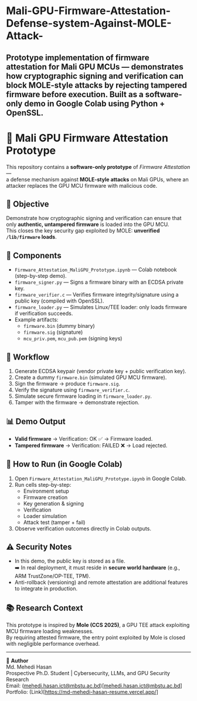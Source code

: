 # Mali-GPU-Firmware-Attestation-Defense-system-Against-MOLE-Attack-
Prototype implementation of firmware attestation for Mali GPU MCUs — demonstrates how cryptographic signing and verification can block MOLE-style attacks by rejecting tampered firmware before execution. Built as a software-only demo in Google Colab using Python + OpenSSL.
----
# 🔐 Mali GPU Firmware Attestation Prototype

This repository contains a **software-only prototype** of *Firmware Attestation* —  
a defense mechanism against **MOLE-style attacks** on Mali GPUs, where an attacker replaces the GPU MCU firmware with malicious code.

## 🎯 Objective
Demonstrate how cryptographic signing and verification can ensure that only **authentic, untampered firmware** is loaded into the GPU MCU.  
This closes the key security gap exploited by MOLE: **unverified `/lib/firmware` loads**.

## 🧩 Components
- `Firmware_Attestation_MaliGPU_Prototype.ipynb` — Colab notebook (step-by-step demo).
- `firmware_signer.py` — Signs a firmware binary with an ECDSA private key.
- `firmware_verifier.c` — Verifies firmware integrity/signature using a public key (compiled with OpenSSL).
- `firmware_loader.py` — Simulates Linux/TEE loader: only loads firmware if verification succeeds.
- Example artifacts:
  - `firmware.bin` (dummy binary)
  - `firmware.sig` (signature)
  - `mcu_priv.pem`, `mcu_pub.pem` (signing keys)

## 🔄 Workflow
1. Generate ECDSA keypair (vendor private key + public verification key).
2. Create a dummy `firmware.bin` (simulated GPU MCU firmware).
3. Sign the firmware → produce `firmware.sig`.
4. Verify the signature using `firmware_verifier.c`.
5. Simulate secure firmware loading in `firmware_loader.py`.
6. Tamper with the firmware → demonstrate rejection.

## 📊 Demo Output
- **Valid firmware** → Verification: OK ✅ → Firmware loaded.
- **Tampered firmware** → Verification: FAILED ❌ → Load rejected.

## 🚀 How to Run (in Google Colab)
1. Open `Firmware_Attestation_MaliGPU_Prototype.ipynb` in Google Colab.  
2. Run cells step-by-step:
   - Environment setup
   - Firmware creation
   - Key generation & signing
   - Verification
   - Loader simulation
   - Attack test (tamper + fail)  
3. Observe verification outcomes directly in Colab outputs.

## ⚠️ Security Notes
- In this demo, the public key is stored as a file.  
  ➡️ In real deployment, it must reside in **secure world hardware** (e.g., ARM TrustZone/OP-TEE, TPM).  
- Anti-rollback (versioning) and remote attestation are additional features to integrate in production.

## 📚 Research Context
This prototype is inspired by **Mole (CCS 2025)**, a GPU TEE attack exploiting MCU firmware loading weaknesses.  
By requiring attested firmware, the entry point exploited by Mole is closed with negligible performance overhead.

---

👤 **Author**  
Md. Mehedi Hasan  
Prospective Ph.D. Student | Cybersecurity, LLMs, and GPU Security Research  
Email: (mehedi.hasan.ict@mbstu.ac.bd)[mehedi.hasan.ict@mbstu.ac.bd]
Portfolio: (Link)[https://md-mehedi-hasan-resume.vercel.app/]
